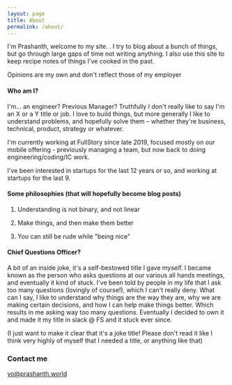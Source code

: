```yaml
---
layout: page
title: About
permalink: /about/
---
```


I'm Prashanth, welcome to my site. . I try to blog about a bunch of things, but go through large gaps of time not writing anything. I also use this site to keep recipe notes of things I've cooked in the past.

Opinions are my own and don't reflect those of my employer
#### Who am I?

I'm... an engineer? Previous Manager? Truthfully I don't really like to say I'm an X or a Y title or job. I love to build things, but more generally I like to understand problems, and hopefully solve them – whether they're business, technical, product, strategy or whatever. 

I'm currently working at FullStory since late 2019, focused mostly on our mobile offering - previously managing a team, but now back to doing  engineering/coding/IC work. 

I've been interested in startups for the last 12 years or so, and working at startups for the last 9. 

#### Some philosophies (that will hopefully become blog posts)

1) Understanding is not binary, and not linear

2) Make things, and then make them better

3) You can still be rude while "being nice"

#### Chief Questions Officer? 

A bit of an inside joke, it's a self-bestowed title I gave myself. I became known as the person who asks questions at our various all hands meetings, and eventually it kind of stuck. I've been told by people in my life that I ask too many questions (lovingly of course!), which I can't really deny. What can I say, I like to understand why things are the way they are, why we are making certain decisions, and how I can help make things better. Which results in me asking way too many questions. Eventually I decided to own it and made it my title in slack @ FS and it stuck ever since.

(I just want to make it clear that it's a joke title! Please don't read it like I think very highly of myself that I needed a title, or anything like that)

### Contact me
[yo@prashanth.world](mailto:yo@prashanth.world)
